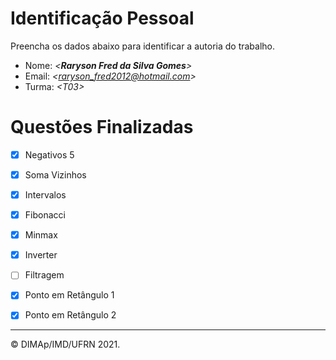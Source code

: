 ﻿# Identificação Pessoal

Preencha os dados abaixo para identificar a autoria do trabalho.

- Nome: *\<__Raryson Fred da Silva Gomes__>*
- Email: *\<raryson_fred2012@hotmail.com>*
- Turma: *\<T03>*

# Questões Finalizadas

- [x] Negativos 5
- [x] Soma Vizinhos
- [x] Intervalos
- [x] Fibonacci
- [x] Minmax
- [x] Inverter
- [ ] Filtragem
- [x] Ponto em Retângulo 1
- [x] Ponto em Retângulo 2


--------
&copy; DIMAp/IMD/UFRN 2021.
